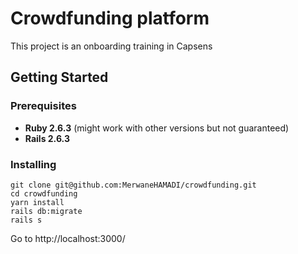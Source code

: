 # Crowdfunding platform

This project is an onboarding training in Capsens

## Getting Started

### Prerequisites

* **Ruby 2.6.3** (might work with other versions but not guaranteed)
* **Rails 2.6.3**


### Installing

```
git clone git@github.com:MerwaneHAMADI/crowdfunding.git
cd crowdfunding
yarn install
rails db:migrate
rails s
```

Go to http://localhost:3000/
